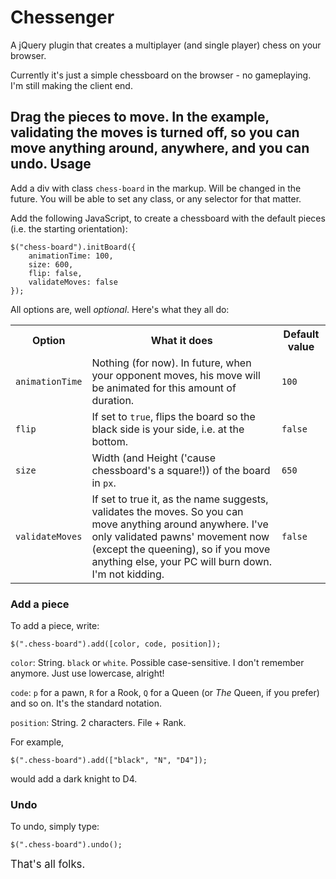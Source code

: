Chessenger
==========

A jQuery plugin that creates a multiplayer (and single player) chess on your browser.

Currently it's just a simple chessboard on the browser - no gameplaying. I'm still making the client end.

Drag the pieces to move. In the example, validating the moves is turned off, so you can move anything around, anywhere, and you can undo.
Usage
-----

Add a div with class `chess-board` in the markup. Will be changed in the future. You will be able to set any class, or any selector for that matter.

Add the following JavaScript, to create a chessboard with the default pieces (i.e. the starting orientation):

	$("chess-board").initBoard({
		animationTime: 100,
		size: 600,
		flip: false,
		validateMoves: false
	});


All options are, well <i>optional</i>. Here's what they all do:

<table>
 <tr>
  <th>Option</th>
  <th>What it does</th>
  <th>Default value</th>
 </tr>

 <tr>
  <td><code>animationTime</code></td>
  <td>Nothing (for now). In future, when your opponent moves, his move will be animated for this amount of duration.</td>
  <td>
  <code>100</code>
  </td>
 </tr>

 <tr>
  <td><code>flip</code></td>
  <td>If set to <code>true</code>, flips the board so the black side is your side, i.e. at the bottom.
  </td>
  <td>
  <code>false</code>
  </td>
 </tr>

 <tr>
  <td><code>size</code></td>
  <td>Width (and Height ('cause chessboard's a square!)) of the board in <code>px</code>.
  </td>
  <td>
  <code>650</code>
  </td>
 </tr>

 <tr>
  <td><code>validateMoves</code></td>
  <td>If set to true it, as the name suggests, validates the moves. So you can move anything around anywhere. I've only validated pawns' movement now (except the queening), so if you move anything else, your PC will burn down. I'm not kidding.
  </td>
  <td>
  <code>false</code>
  </td>
 </tr>
</table>

<h3>Add a piece</h3>


To add a piece, write: 

	$(".chess-board").add([color, code, position]);

`color`: String. `black` or `white`. Possible case-sensitive. I don't remember anymore. Just use lowercase, alright!

`code`: `p` for a pawn, `R` for a Rook, `Q` for a Queen (or <i>The</i> Queen, if you prefer) and so on. It's the standard notation.

`position`: String. 2 characters. File + Rank.

For example, 

	$(".chess-board").add(["black", "N", "D4"]);

would add a dark knight to D4.

<h3>Undo</h3>

To undo, simply type:

	$(".chess-board").undo();


<big>That's all folks.</big>
